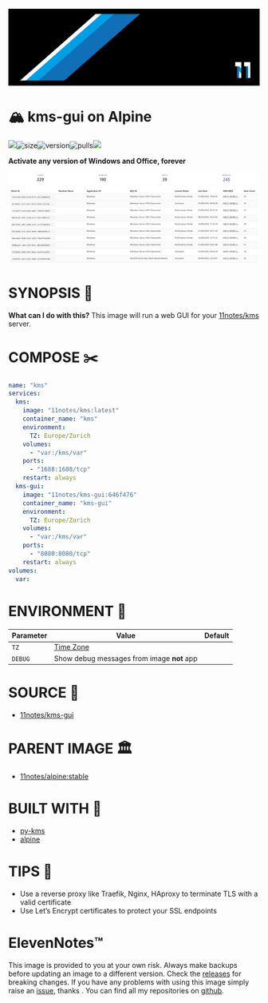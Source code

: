 ![Banner](https://github.com/11notes/defaults/blob/main/static/img/banner.png?raw=true)

# 🏔️ kms-gui on Alpine
[<img src="https://img.shields.io/badge/github-source-blue?logo=github&color=040308">](https://github.com/11notes/docker-kms-gui)![size](https://img.shields.io/docker/image-size/11notes/kms-gui/646f476?color=0eb305)![version](https://img.shields.io/docker/v/11notes/kms-gui/646f476?color=eb7a09)![pulls](https://img.shields.io/docker/pulls/11notes/kms-gui?color=2b75d6)[<img src="https://img.shields.io/github/issues/11notes/docker-kms-gui?color=7842f5">](https://github.com/11notes/docker-kms-gui/issues)

**Activate any version of Windows and Office, forever**

![slmgr](https://github.com/11notes/docker-kms-gui/blob/main/GUI.png?raw=true)

# SYNOPSIS 📖
**What can I do with this?** This image will run a web GUI for your [11notes/kms](https://hub.docker.com/r/11notes/kms) server.

# COMPOSE ✂️
```yaml
name: "kms"
services:
  kms:
    image: "11notes/kms:latest"
    container_name: "kms"
    environment:
      TZ: Europe/Zurich
    volumes:
      - "var:/kms/var"
    ports:
      - "1688:1688/tcp"
    restart: always
  kms-gui:
    image: "11notes/kms-gui:646f476"
    container_name: "kms-gui"
    environment:
      TZ: Europe/Zurich
    volumes:
      - "var:/kms/var"
    ports:
      - "8080:8080/tcp"
    restart: always
volumes:
  var:
```

# ENVIRONMENT 📝
| Parameter | Value | Default |
| --- | --- | --- |
| `TZ` | [Time Zone](https://en.wikipedia.org/wiki/List_of_tz_database_time_zones) | |
| `DEBUG` | Show debug messages from image **not** app | |

# SOURCE 💾
* [11notes/kms-gui](https://github.com/11notes/docker-kms-gui)

# PARENT IMAGE 🏛️
* [11notes/alpine:stable](https://hub.docker.com/r/11notes/alpine)

# BUILT WITH 🧰
* [py-kms](https://github.com/Py-KMS-Organization/py-kms)
* [alpine](https://alpinelinux.org)

# TIPS 📌
* Use a reverse proxy like Traefik, Nginx, HAproxy to terminate TLS with a valid certificate
* Use Let’s Encrypt certificates to protect your SSL endpoints
  
# ElevenNotes™️
This image is provided to you at your own risk. Always make backups before updating an image to a different version. Check the [releases](https://github.com/11notes/docker-kms-gui/releases) for breaking changes. If you have any problems with using this image simply raise an [issue](https://github.com/11notes/docker-kms-gui/issues), thanks . You can find all my repositories on [github](https://github.com/11notes?tab=repositories).